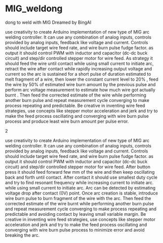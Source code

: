 # MIG_weldong
dong to weld with MIG
Dreamed by BingAI

use creativity to create Arduino implementation of new type of MIG arc welding controller. It can use any combination of analog inputs, controls provided by analog inputs, feedback like voltage and current. Controls should include target wire feed rate, and wire burn pulse fudge factor. as output it should control PWM with inductor and capacitor (dc-dc buck circuit) and step/dir controlled stepper motor for wire feed. As strategy it should feed the wire until contact while using small current to initiate arc, retract the wire after contact while rapidly increasing output voltage and current so the arc is sustained for a short pulse of duration estimated to melt fragment of a wire, then lower the constant current level to 20% , feed the wire by 50% of estimated wire burn amount by the previous pulse and perform arc voltage measurement to estimate how much wire got actually burnt . Then feed the corrected estimate of the wire while performing another burn pulse and repeat measurement cycle converging to make process repeating and predictable. Be creative in inventing wire feed strategies, use concepts like stepper motor acceleration and jerk and try to make the feed process oscillating and converging with wire burn pulse process and produce least wire burn amount per pulse error.

2

use creativity to create Arduino implementation of new type of MIG arc welding controller. It can use any combination of analog inputs, controls provided by analog inputs, feedback like voltage and current. Controls should include target wire feed rate, and wire burn pulse fudge factor. as output it should control PWM with inductor and capacitor (dc-dc buck circuit) and step/dir controlled stepper motor for wire feed. After button press it should feed forward few mm of the wire and then keep oscillating back and forth until contact. After contact it should use smallest duty cycle and try to find resonant frequency while increasing current to initiate arc. while using small current to initiate arc. Arc can be detected by estimating voltage drop after contact (0V) point. Once arc creation is stable, introduce wire burn pulse to burn fragment of the wire with the arc. Then feed the corrected estimate of the wire burnt while performing another burn pulse and repeat measurement cycle converging to make process repeating and predictable and avoiding contact by leaving small variable margin. Be creative in inventing wire feed strategies, use concepts like stepper motor acceleration and jerk and try to make the feed process oscillating and converging with wire burn pulse process to minimize error and avoid breaking the arc.
